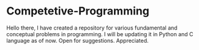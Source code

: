 # Competetive-Programming
Hello there, I have created a repository for various fundamental and conceptual problems in programming. I will be updating it in Python and C language as of now.
Open for suggestions.
Appreciated.
